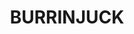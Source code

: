---
lastmod: '2025-04-06T06:05:20+00:00'
latitude: -34.862038
layout: suburb
longitude: 148.796477
postcode: '2582'
state: NSW
title: BURRINJUCK
url: /nsw/burrinjuck/
---